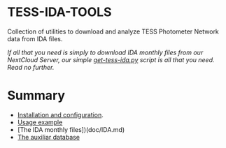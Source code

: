 # TESS-IDA-TOOLS

Collection of utilities to download and analyze TESS Photometer Network data from IDA files.

*If all that you need is simply to download IDA monthly files from our NextCloud Server, our
simple [get-tess-ida.py](doc/get-tess-ida.md) script is all that you need. Read no further.*

# Summary
* [Installation and configuration](doc/install.md).
* [Usage example](doc/TESS-IDA-TOOLS-Example.html)
* [The IDA monthly files])(doc/IDA.md)
* [The auxiliar database](doc/auxiliar.md)
